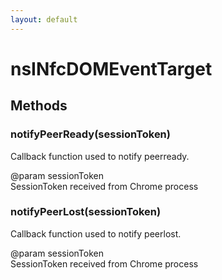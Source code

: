 ```yaml
---
layout: default
---
```


# nsINfcDOMEventTarget #

## Methods ##

### notifyPeerReady(sessionToken) ###
  
Callback function used to notify peerready.  
  
@param sessionToken  
       SessionToken received from Chrome process  
  

### notifyPeerLost(sessionToken) ###
  
Callback function used to notify peerlost.  
  
@param sessionToken  
       SessionToken received from Chrome process  
  
